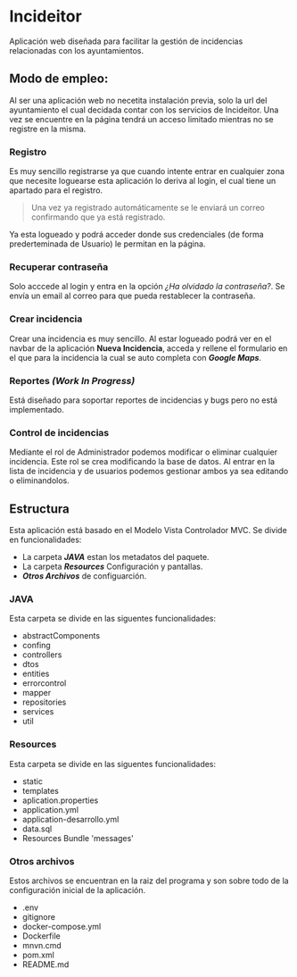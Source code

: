# Incideitor

Aplicación web diseñada para facilitar la gestión de incidencias relacionadas con los ayuntamientos.

## Modo de empleo:
Al ser una aplicación web no necetita instalación previa, 
solo la url del ayuntamiento el cual decidada contar con los servicios 
de Incideitor.
Una vez se encuentre en la página tendrá un acceso limitado mientras no
se registre en la misma.

### Registro
Es muy sencillo registrarse ya que cuando intente entrar en cualquier 
zona que necesite loguearse esta aplicación lo deriva al login, el cual tiene
un apartado para el registro. 

>Una vez ya registrado automáticamente se le 
enviará un correo confirmando que ya está registrado. 

Ya esta
logueado y podrá acceder donde sus credenciales (de forma prederteminada 
de Usuario) le permitan en la página.

### Recuperar contraseña
Solo acccede al login y entra en la opción  _¿Ha olvidado la contraseña?_.
Se envía un email al correo para que pueda restablecer la contraseña. 

### Crear incidencia
Crear una incidencia es muy sencillo. Al estar logueado podrá ver en el 
navbar de la aplicación **Nueva Incidencia**, acceda y rellene el formulario 
en el que para la incidencia la cual se auto completa con **_Google Maps_**.

### Reportes **_(Work In Progress)_**
Está diseñado para soportar reportes de incidencias y bugs pero no está 
implementado.

### Control de incidencias
Mediante el rol de Administrador podemos modificar o eliminar cualquier 
incidencia. Este rol se crea modificando la base de datos. Al entrar en 
la lista de incidencia y de usuarios podemos gestionar ambos ya sea editando
o eliminandolos.

## Estructura

Esta aplicación está basado en el Modelo Vista Controlador MVC.
Se divide en funcionalidades:
- La carpeta **_JAVA_** estan los metadatos del paquete.
- La carpeta **_Resources_** Configuración y pantallas.
-  **_Otros Archivos_** de configuarción.

### JAVA

Esta carpeta se divide en las siguentes funcionalidades:

- abstractComponents
- confing
- controllers
- dtos
- entities
- errorcontrol
- mapper
- repositories
- services
- util

### Resources

Esta carpeta se divide en las siguentes funcionalidades:

- static
- templates
- aplication.properties
- application.yml
- application-desarrollo.yml
- data.sql
- Resources Bundle 'messages'

### Otros archivos

Estos archivos se encuentran en la raiz del programa y son
sobre todo de la configuración inicial de la aplicación.

- .env
- gitignore
- docker-compose.yml
- Dockerfile
- mnvn.cmd
- pom.xml
- README.md







